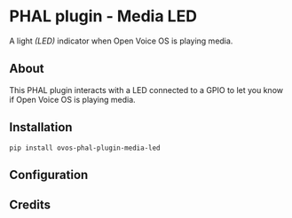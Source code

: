 # PHAL plugin - Media LED

A light _(LED)_ indicator when Open Voice OS is playing media.

## About

This PHAL plugin interacts with a LED connected to a GPIO to let you know if Open Voice OS is playing media.

## Installation

```shell
pip install ovos-phal-plugin-media-led
```

## Configuration

## Credits
